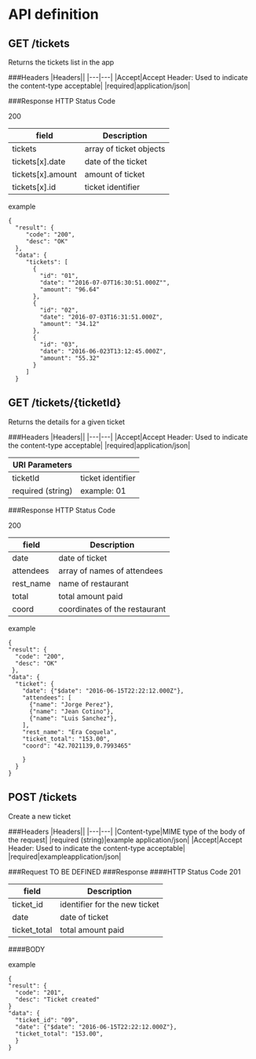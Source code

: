 # API definition

## GET /tickets
Returns the tickets list in the app

###Headers
|Headers||
|---|---|
|Accept|Accept Header: Used to indicate the content-type acceptable|
|required|application/json|

###Response
HTTP Status Code

200

|field|Description|
|---|---|
|tickets|array of ticket objects|
|tickets[x].date|date of the ticket|
|tickets[x].amount|amount of ticket|
|tickets[x].id|ticket identifier|

example

```
{
  "result": {
     "code": "200",
     "desc": "OK"
  },
  "data": {
     "tickets": [
       {
         "id": "01",
         "date": ""2016-07-07T16:30:51.000Z"",
         "amount": "96.64"
       },
       {
         "id": "02",
         "date": "2016-07-03T16:31:51.000Z",
         "amount": "34.12"
       },
       {
         "id": "03",
         "date": "2016-06-023T13:12:45.000Z",
         "amount": "55.32"
       }
     ]
  }
```

## GET /tickets/{ticketId}

Returns the details for a given ticket

###Headers
|Headers||
|---|---|
|Accept|Accept Header: Used to indicate the content-type acceptable|
|required|application/json|

|URI Parameters||
|---|---|
|ticketId|ticket identifier
|required (string)|example: 01|

###Response
HTTP Status Code

200

|field|Description|
|---|---|
|date|date of ticket|
|attendees|array of names of attendees|
|rest_name|name of restaurant|
|total|total amount paid|
|coord|coordinates of the restaurant|


example

```
{
"result": {
  "code": "200",
  "desc": "OK"
 },
"data": {
  "ticket": {
    "date": {"$date": "2016-06-15T22:22:12.000Z"},
    "attendees": [
      {"name": "Jorge Perez"},
      {"name": "Jean Cotino"},
      {"name": "Luis Sanchez"},
    ],
    "rest_name": "Era Coquela",
    "ticket_total": "153.00",
    "coord": "42.7021139,0.7993465"
    
    }
  }
}
```
## POST /tickets

Create a new ticket

###Headers
|Headers||
|---|---|
|Content-type|MIME type of the body of the request|
|required (string)|example application/json|
|Accept|Accept Header: Used to indicate the content-type acceptable|
|required|exampleapplication/json|

###Request
TO BE DEFINED
###Response
####HTTP Status Code
201

|field|Description|
|---|---|
|ticket_id|identifier for the new ticket|
|date|date of ticket|
|ticket_total|total amount paid|

####BODY

example

```
{
"result": {
  "code": "201",
  "desc": "Ticket created"
}
"data": {
  "ticket_id": "09",
  "date": {"$date": "2016-06-15T22:22:12.000Z"},
  "ticket_total": "153.00",
  }
}
```

